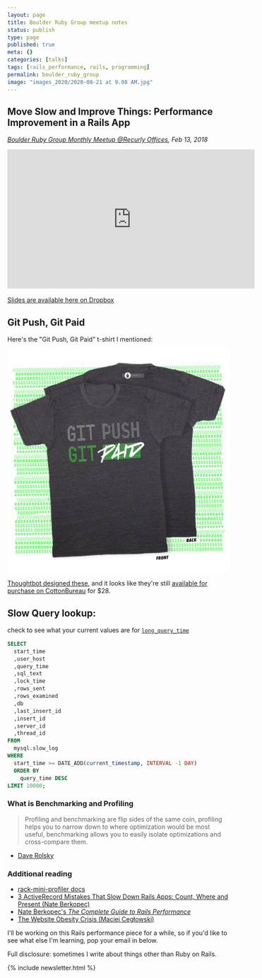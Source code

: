 ```yaml
---
layout: page
title: Boulder Ruby Group meetup notes
status: publish
type: page
published: true
meta: {}
categories: [talks]
tags: [rails_performance, rails, programming]
permalink: boulder_ruby_group
image: "images_2020/2020-08-21 at 9.08 AM.jpg"
---
```


## Move Slow and Improve Things: Performance Improvement in a Rails App

_[Boulder Ruby Group Monthly Meetup @Recurly Offices](https://www.meetup.com/boulder_ruby_group/events/fsvznqyzdbrb/), Feb 13, 2018_

<iframe width="560" height="315" src="https://www.youtube.com/embed/992Uyrheo24" frameborder="0" allow="accelerometer; autoplay; encrypted-media; gyroscope; picture-in-picture" allowfullscreen></iframe>

[Slides are available here on Dropbox](https://www.dropbox.com/s/pwsj4bqmzdqb9s7/boulder_rb_profiling.key?dl=0)

## Git Push, Git Paid

Here's the "Git Push, Git Paid" t-shirt I mentioned:

![git push git paid](/images/git_push_git_paid.jpg)

[Thoughtbot designed these](https://thoughtbot.com/blog/git-push-git-paid), and it looks like they're still [available for purchase on CottonBureau](https://cottonbureau.com/products/git-push-git-paid#/1134672/tee-men-standard-tee-vintage-black-tri-blend-s) for $28. 


## Slow Query lookup:

check to see what your current values are for [`long_query_time`](https://dev.mysql.com/doc/refman/8.0/en/server-system-variables.html#sysvar_long_query_time)

```sql
SELECT
  start_time
  ,user_host
  ,query_time
  ,sql_text
  ,lock_time
  ,rows_sent
  ,rows_examined
  ,db
  ,last_insert_id
  ,insert_id
  ,server_id
  ,thread_id
FROM
  mysql.slow_log
WHERE
  start_time >= DATE_ADD(current_timestamp, INTERVAL -1 DAY)
  ORDER BY
    query_time DESC
LIMIT 10000;
```

### What is Benchmarking and Profiling

> Profiling and benchmarking are flip sides of the same coin, profiling helps you to narrow down to where optimization would be most useful, benchmarking allows you to easily isolate optimizations and cross-compare them.

- [Dave Rolsky](https://blog.urth.org/2010/03/03/benchmarking-versus-profiling/)


### Additional reading

- [rack-mini-profiler docs](https://github.com/MiniProfiler/rack-mini-profiler)
- [3 ActiveRecord Mistakes That Slow Down Rails Apps: Count, Where and Present (Nate Berkopec)](https://www.speedshop.co/2019/01/10/three-activerecord-mistakes.html)
- [Nate Berkopec's _The Complete Guide to Rails Performance_](https://www.railsspeed.com/)
- [The Website Obesity Crisis (Maciej Cegłowski)](https://idlewords.com/talks/website_obesity.htm)

I'll be working on this Rails performance piece for a while, so if you'd like to see what else I'm learning, pop your email in below. 

Full disclosure: sometimes I write about things other than Ruby on Rails.

{% include newsletter.html %}

